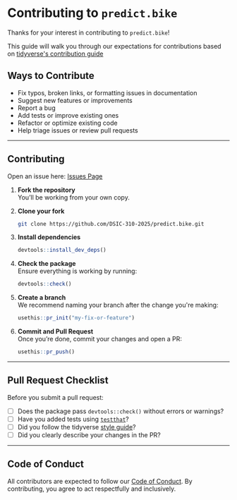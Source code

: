 # Contributing to `predict.bike`

Thanks for your interest in contributing to `predict.bike`!

This guide will walk you through our expectations for contributions based on [tidyverse's contribution guide](https://www.tidyverse.org/contribute/)


## Ways to Contribute

- Fix typos, broken links, or formatting issues in documentation
- Suggest new features or improvements
- Report a bug
- Add tests or improve existing ones
- Refactor or optimize existing code
- Help triage issues or review pull requests

---
## Contributing

Open an issue here: [Issues Page](https://github.com/DSIC-310-2025/predict.bike/issues)

1. **Fork the repository**  
   You’ll be working from your own copy.

2. **Clone your fork**  
   ```bash
   git clone https://github.com/DSIC-310-2025/predict.bike.git
   ```

3. **Install dependencies**  
   ```r
   devtools::install_dev_deps()
   ```

4. **Check the package**  
   Ensure everything is working by running:
   ```r
   devtools::check()
   ```

5. **Create a branch**  
   We recommend naming your branch after the change you're making:  
   ```r
   usethis::pr_init("my-fix-or-feature")
   ```

6. **Commit and Pull Request**  
   Once you’re done, commit your changes and open a PR:
   ```r
   usethis::pr_push()
   ```

---

## Pull Request Checklist

Before you submit a pull request:

- [ ] Does the package pass `devtools::check()` without errors or warnings?
- [ ] Have you added tests using [`testthat`](https://testthat.r-lib.org/)?
- [ ] Did you follow the tidyverse [style guide](https://style.tidyverse.org/)?
- [ ] Did you clearly describe your changes in the PR?

---

## Code of Conduct

All contributors are expected to follow our [Code of Conduct](CODE_OF_CONDUCT.md). By contributing, you agree to act respectfully and inclusively.
